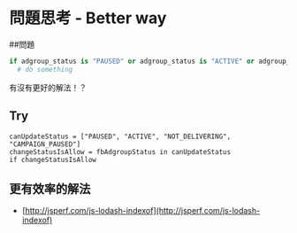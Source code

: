 # 問題思考 - Better way

##問題

```coffee
if adgroup_status is "PAUSED" or adgroup_status is "ACTIVE" or adgroup_status is "NOT_DELIVERING" or adgroup_status is "CAMPAIGN_PAUSED"
  # do something
```

有沒有更好的解法！？

## Try

```
canUpdateStatus = ["PAUSED", "ACTIVE", "NOT_DELIVERING", "CAMPAIGN_PAUSED"]
changeStatusIsAllow = fbAdgroupStatus in canUpdateStatus
if changeStatusIsAllow
```

## 更有效率的解法

 * [http://jsperf.com/js-lodash-indexof](http://jsperf.com/js-lodash-indexof)


